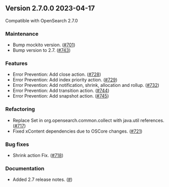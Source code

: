 ## Version 2.7.0.0 2023-04-17

Compatible with OpenSearch 2.7.0

### Maintenance
* Bump mockito version. ([#701](https://github.com/opensearch-project/index-management/pull/701))
* Bump version to 2.7. ([#743](https://github.com/opensearch-project/index-management/pull/743))

### Features
* Error Prevention: Add close action. ([#728](https://github.com/opensearch-project/index-management/pull/728))
* Error Prevention: Add index priority action. ([#729](https://github.com/opensearch-project/index-management/pull/729))
* Error Prevention: Add notification, shrink, allocation and rollup. ([#732](https://github.com/opensearch-project/index-management/pull/732))
* Error Prevention: Add transition action. ([#744](https://github.com/opensearch-project/index-management/pull/744))
* Error Prevention: Add snapshot action. ([#745](https://github.com/opensearch-project/index-management/pull/745))

### Refactoring
* Replace Set in org.opensearch.common.collect with java.util references. ([#717](https://github.com/opensearch-project/index-management/pull/717))
* Fixed xContent dependencies due to OSCore changes. ([#721](https://github.com/opensearch-project/index-management/pull/721))

### Bug fixes
* Shrink action Fix. ([#718](https://github.com/opensearch-project/index-management/pull/718))

### Documentation
* Added 2.7 release notes. ([#]())